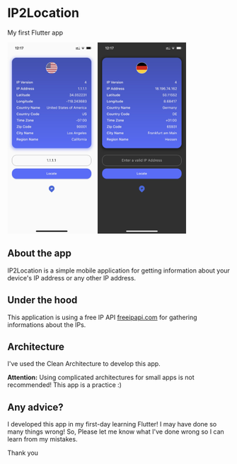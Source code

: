 # IP2Location

My first Flutter app

<p float="left">
  <img src="./demo/light.jpeg" width="200" />
  <img src="./demo/dark.jpeg" width="200" /> 
</p>

## About the app

IP2Location is a simple mobile application for getting information about your device's IP address or any other IP address.

## Under the hood

This application is using a free IP API [freeipapi.com](https://freeipapi.com) for gathering informations about the IPs.

## Architecture

I've used the Clean Architecture to develop this app.

**Attention:** Using complicated architectures for small apps is not recommended! This app is a practice :)

## Any advice?

I developed this app in my first-day learning Flutter! I may have done so many things wrong! So, Please let me know what I've done wrong so I can learn from my mistakes.

Thank you 
